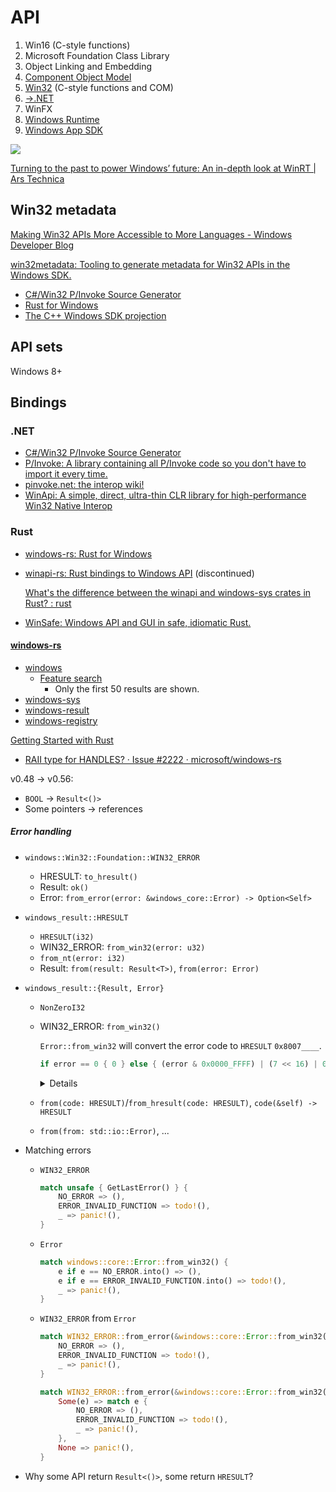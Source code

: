 # API
1. Win16 (C-style functions)
2. Microsoft Foundation Class Library
3. Object Linking and Embedding
4. [Component Object Model](COM/README.md)
5. [Win32](Win32/README.md) (C-style functions and COM)
6. [→.NET](https://github.com/Chaoses-Ib/.NET)
7. WinFX
8. [Windows Runtime](WinRT/README.md)
9. [Windows App SDK](AppSDK/README.md)

![](https://cdn.arstechnica.net/wp-content/uploads/2012/10/winrt.png)

[Turning to the past to power Windows’ future: An in-depth look at WinRT | Ars Technica](https://arstechnica.com/features/2012/10/windows-8-and-winrt-everything-old-is-new-again/)

## Win32 metadata
[Making Win32 APIs More Accessible to More Languages - Windows Developer Blog](https://blogs.windows.com/windowsdeveloper/2021/01/21/making-win32-apis-more-accessible-to-more-languages/)

[win32metadata: Tooling to generate metadata for Win32 APIs in the Windows SDK.](https://github.com/microsoft/win32metadata)
- [C#/Win32 P/Invoke Source Generator](https://github.com/microsoft/CsWin32)
- [Rust for Windows](https://github.com/microsoft/windows-rs)
- [The C++ Windows SDK projection](https://github.com/microsoft/cppwin32)

## API sets
Windows 8+

## Bindings
### .NET
- [C#/Win32 P/Invoke Source Generator](https://github.com/microsoft/CsWin32)
- [P/Invoke: A library containing all P/Invoke code so you don't have to import it every time.](https://github.com/dotnet/pinvoke)
- [pinvoke.net: the interop wiki!](https://pinvoke.net/)
- [WinApi: A simple, direct, ultra-thin CLR library for high-performance Win32 Native Interop](https://github.com/prasannavl/WinApi)

### Rust
- [windows-rs: Rust for Windows](#windows-rs)

- [winapi-rs: Rust bindings to Windows API](https://github.com/retep998/winapi-rs) (discontinued)

  [What's the difference between the winapi and windows-sys crates in Rust? : rust](https://www.reddit.com/r/rust/comments/12b6c5u/whats_the_difference_between_the_winapi_and/)

- [WinSafe: Windows API and GUI in safe, idiomatic Rust.](https://github.com/rodrigocfd/winsafe)

#### [windows-rs](https://github.com/microsoft/windows-rs)
- [windows](https://microsoft.github.io/windows-docs-rs/doc/windows/)
  - [Feature search](https://microsoft.github.io/windows-rs/features/#/master)
    - Only the first 50 results are shown.
- [windows-sys](https://docs.rs/windows-sys/)
- [windows-result](https://docs.rs/windows-result/)
- [windows-registry](https://docs.rs/windows-registry/)

[Getting Started with Rust](https://kennykerr.ca/rust-getting-started/index.html)

- [RAII type for HANDLES? · Issue #2222 · microsoft/windows-rs](https://github.com/microsoft/windows-rs/issues/2222)

v0.48 → v0.56:
- `BOOL` → `Result<()>`
- Some pointers → references

##### Error handling
- `windows::Win32::Foundation::WIN32_ERROR`
  - HRESULT: `to_hresult()`
  - Result: `ok()`
  - Error: `from_error(error: &windows_core::Error) -> Option<Self>`
- `windows_result::HRESULT`
  - `HRESULT(i32)`
  - WIN32_ERROR: `from_win32(error: u32)`
  - `from_nt(error: i32)`
  - Result: `from(result: Result<T>)`, `from(error: Error)`
- `windows_result::{Result, Error}`
  - `NonZeroI32`
  - WIN32_ERROR: `from_win32()`

    `Error::from_win32` will convert the error code to `HRESULT` `0x8007____`.
    ```rust
    if error == 0 { 0 } else { (error & 0x0000_FFFF) | (7 << 16) | 0x8000_0000 }
    ```

    <details>
    This means code like this will be silently broken:
    ```rust
    match Func().ok() {
        Ok(_) => (),
        Err(e) => match e.code() {
          // Never match
          ERROR_INVALID_FUNCTION => todo!(),
          // Always match
          _ => panic!(),
        }
    }
    ```

    To convert it back, use `WIN32_ERROR::from_error`. For example:
    ```rust
    match Func().ok() {
        Ok(_) => (),
        Err(e) => match WIN32_ERROR::from_error(e).unwrap_or_default() {
          ERROR_INVALID_FUNCTION => todo!(),
          _ => panic!(),
        }
    }
    ```

    However, `HRESULT` and `WIN32_ERROR` cannot be directly compared anymore.
    </details>

  - `from(code: HRESULT)`/`from_hresult(code: HRESULT)`, `code(&self) -> HRESULT`
  - `from(from: std::io::Error)`, ...

- Matching errors
  - `WIN32_ERROR`
    ```rust
    match unsafe { GetLastError() } {
        NO_ERROR => (),
        ERROR_INVALID_FUNCTION => todo!(),
        _ => panic!(),
    }
    ```
  - `Error`
    ```rust
    match windows::core::Error::from_win32() {
        e if e == NO_ERROR.into() => (),
        e if e == ERROR_INVALID_FUNCTION.into() => todo!(),
        _ => panic!(),
    }
    ```
  - `WIN32_ERROR` from `Error`
    ```rust
    match WIN32_ERROR::from_error(&windows::core::Error::from_win32()).unwrap() {
        NO_ERROR => (),
        ERROR_INVALID_FUNCTION => todo!(),
        _ => panic!(),
    }
    ```
    ```rust
    match WIN32_ERROR::from_error(&windows::core::Error::from_win32()) {
        Some(e) => match e {
            NO_ERROR => (),
            ERROR_INVALID_FUNCTION => todo!(),
            _ => panic!(),
        },
        None => panic!(),
    }
    ```
- Why some API return `Result<()>`, some return `HRESULT`?